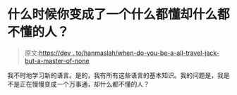 # 什么时候你变成了一个什么都懂却什么都不懂的人？

> 原文:[https://dev . to/hanmaslah/when-do-you-be-a-all-travel-jack-but-a-master-of-none](https://dev.to/hanmaslah/when-do-you-become-a-jack-of-all-trades-but-a-master-of-none)

我不时地学习新的语言。是的，我有所有这些语言的基本知识。我的问题是，我是不是正在慢慢变成一个万事通，却什么都不懂的人？